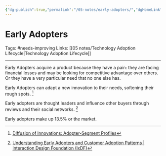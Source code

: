 ```yaml
---
{"dg-publish":true,"permalink":"/05-notes/early-adopters/","dgHomeLink":true,"dgPassFrontmatter":false}
---
```



# Early Adopters
Tags: #needs-improving 
Links: [[05 notes/Technology Adoption Lifecycle|Technology Adoption Lifecycle]]

---
Early Adopters acquire a product because they have a pain: they are facing financial losses and may be looking for competitive advantage over others. Or they have a very particular need that no one else has.

Early Adopters can adapt a new innovation to their needs, softening their rough spots. [^2]

Early adopters are thought leaders and influence other buyers through reviews and their social networks. [^3]

Early adopters make up 13.5% or the market.

[^1]: [[30 literature/courses/📘 (Coursera) Entrepreneurship 1 - Developing the Opportunity|📘 (Coursera) Entrepreneurship 1 - Developing the Opportunity]]
[^2]: [Diffusion of Innovations: Adopter-Segment Profiles](https://www.hightechstrategies.com/diffusion-of-innovations-profiles/)
[^3]: [Understanding Early Adopters and Customer Adoption Patterns | Interaction Design Foundation (IxDF)](https://www.interaction-design.org/literature/article/understanding-early-adopters-and-customer-adoption-patterns)